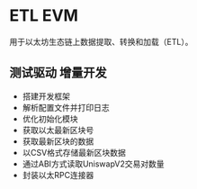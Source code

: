 # ETL EVM
用于以太坊生态链上数据提取、转换和加载（ETL）。

## 测试驱动 增量开发
- 搭建开发框架
- 解析配置文件并打印日志
- 优化初始化模块
- 获取以太最新区块号
- 获取最新区块的数据
- 以CSV格式存储最新区块数据
- 通过ABI方式读取UniswapV2交易对数量
- 封装以太RPC连接器
